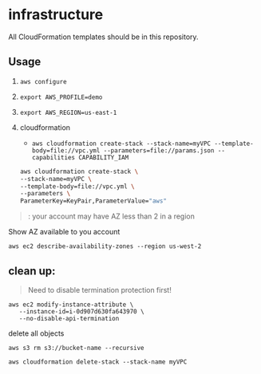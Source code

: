 # infrastructure

All CloudFormation templates should be in this repository.

## Usage

1. `aws configure`
2. `export AWS_PROFILE=demo`
3. `export AWS_REGION=us-east-1`
4. cloudformation
   + `aws cloudformation create-stack --stack-name=myVPC --template-body=file://vpc.yml --parameters=file://params.json --capabilities CAPABILITY_IAM`

   ``` bash
   aws cloudformation create-stack \
   --stack-name=myVPC \
   --template-body=file://vpc.yml \
   --parameters \
   ParameterKey=KeyPair,ParameterValue="aws"
   ```

> : your account may have AZ less than 2 in a region

Show AZ available to you account

`aws ec2 describe-availability-zones --region us-west-2`

## clean up:

> Need to disable termination protection first!

```
aws ec2 modify-instance-attribute \
   --instance-id=i-0d907d630fa643970 \
   --no-disable-api-termination
```

delete all objects

`aws s3 rm s3://bucket-name --recursive`

`aws cloudformation delete-stack --stack-name myVPC`
